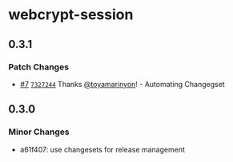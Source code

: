 # webcrypt-session

## 0.3.1

### Patch Changes

- [#7](https://github.com/toyamarinyon/webcrypt-session/pull/7) [`7327244`](https://github.com/toyamarinyon/webcrypt-session/commit/73272440fb847f73306619ef90e9a488c4cc3aba) Thanks [@toyamarinyon](https://github.com/toyamarinyon)! - Automating Changegset

## 0.3.0

### Minor Changes

- a61f407: use changesets for release management
